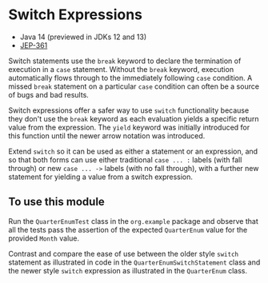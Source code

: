 # Switch Expressions

* Java 14 (previewed in JDKs 12 and 13)
* [JEP-361](https://openjdk.java.net/jeps/361)

Switch statements use the `break` keyword to declare the termination
of execution in a `case` statement. Without the `break` keyword,
execution automatically flows through to the immediately following
`case` condition. A missed `break` statement on a particular `case`
condition can often be a source of bugs and bad results.

Switch expressions offer a safer way to use `switch` functionality
because they don't use the `break` keyword as each evaluation
yields a specific return value from the expression. The `yield`
keyword was initially introduced for this function until the newer
arrow notation was introduced.

Extend `switch` so it can be used as either a statement or an
expression, and so that both forms can use either traditional
`case ... :` labels (with fall through) or new `case ... ->` labels
(with no fall through), with a further new statement for yielding a
value from a switch expression.

## To use this module

Run the `QuarterEnumTest` class in the `org.example` package and
observe that all the tests pass the assertion of the expected
`QuarterEnum` value for the provided `Month` value.

Contrast and compare the ease of use between the older style
`switch` statement as illustrated in code in the
`QuarterEnumSwitchStatement` class and the newer style `switch`
expression as illustrated in the `QuarterEnum` class.